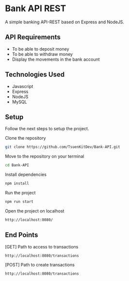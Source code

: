 # Bank API REST

A simple banking API-REST based on Express and NodeJS.

## API Requirements
<ul>
<li>To be able to deposit money</li>
<li>To be able to withdraw money</li>
<li>Display the movements in the bank account</li>
</ul>

## Technologies Used
<ul>
<li>Javascript</li>
<li>Express</li>
<li>NodeJS</li>
<li>MySQL</li>
</ul>

## Setup
Follow the next steps to setup the project.

Clone the repository
```bash
git clone https://github.com/TsuenKitDev/Bank-API.git
```

Move to the repository on your terminal
```bash
cd Bank-API
```

Install dependencies
```bash
npm install
```

Run the project
```bash
npm run start
```

Open the project on localhost
```bash
http://localhost:8080/
```

## End Points

[GET] Path to access to transactions
```bash
http://localhost:8080/transactions
```

[POST] Path to create transactions
```bash
http://localhost:8080/transactions
```